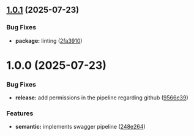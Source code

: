 ## [1.0.1](https://github.com/lesenecalj/user-service/compare/v1.0.0...v1.0.1) (2025-07-23)


### Bug Fixes

* **package:** linting ([2fa3910](https://github.com/lesenecalj/user-service/commit/2fa39105183299133251757c565d0462b7ee6b88))

# 1.0.0 (2025-07-23)


### Bug Fixes

* **release:** add permissions in the pipeline regarding github ([9566e39](https://github.com/lesenecalj/user-service/commit/9566e3998813a6448491a49a75d2b4633769e9e3))


### Features

* **semantic:** implements swagger pipeline ([248e264](https://github.com/lesenecalj/user-service/commit/248e26469300563c7f273edbecd26095f929c78d))
